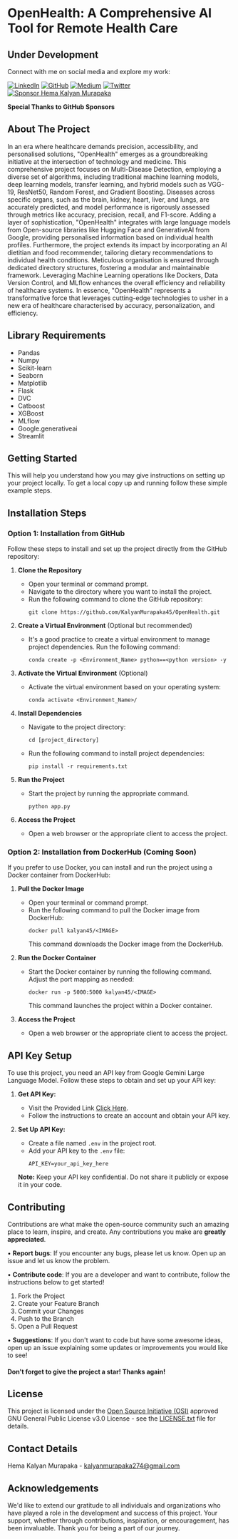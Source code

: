 # OpenHealth: A Comprehensive AI Tool for Remote Health Care 


## Under Development

Connect with me on social media and explore my work:

[![LinkedIn](https://img.shields.io/badge/LinkedIn-Connect-blue?style=flat-square&logo=linkedin)](https://www.linkedin.com/in/hemakalyan)
[![GitHub](https://img.shields.io/badge/GitHub-Follow-181717?style=flat-square&logo=github)](https://github.com/KalyanMurapaka45)
[![Medium](https://img.shields.io/badge/Medium-Follow-03a57a?style=flat-square&logo=medium)](https://medium.com/@kalyanmurapaka274)
[![Twitter](https://img.shields.io/twitter/follow/KalyanM45?style=social)](https://twitter.com/KalyanM45)
[![Sponsor Hema Kalyan Murapaka](https://img.shields.io/badge/Sponsor-Hema_Kalyan-28a745?style=flat-square&logo=github-sponsors)](https://github.com/sponsors/KalyanMurapaka45)

**Special Thanks to GitHub Sponsors**

## About The Project

In an era where healthcare demands precision, accessibility, and personalised solutions, "OpenHealth" emerges as a groundbreaking initiative at the intersection of technology and medicine. This comprehensive project focuses on Multi-Disease Detection, employing a diverse set of algorithms, including traditional machine learning models, deep learning models, transfer learning, and hybrid models such as VGG-19, ResNet50, Random Forest, and Gradient Boosting. Diseases across specific organs, such as the brain, kidney, heart, liver, and lungs, are accurately predicted, and model performance is rigorously assessed through metrics like accuracy, precision, recall, and F1-score. Adding a layer of sophistication, "OpenHealth" integrates with large language models from Open-source libraries like Hugging Face and GenerativeAI from Google, providing personalised information based on individual health profiles. Furthermore, the project extends its impact by incorporating an AI dietitian and food recommender, tailoring dietary recommendations to individual health conditions. Meticulous organisation is ensured through dedicated directory structures, fostering a modular and maintainable framework. Leveraging Machine Learning operations like Dockers, Data Version Control, and MLflow enhances the overall efficiency and reliability of healthcare systems. In essence, "OpenHealth" represents a transformative force that leverages cutting-edge technologies to usher in a new era of healthcare characterised by accuracy, personalization, and efficiency.


## Library Requirements

 - Pandas
 - Numpy
 - Scikit-learn
 - Seaborn
 - Matplotlib
 - Flask 
 - DVC
 - Catboost
 - XGBoost
 - MLflow
 - Google.generativeai
 - Streamlit

## Getting Started

This will help you understand how you may give instructions on setting up your project locally.
To get a local copy up and running follow these simple example steps.

## Installation Steps

### Option 1: Installation from GitHub

Follow these steps to install and set up the project directly from the GitHub repository:

1. **Clone the Repository**
   - Open your terminal or command prompt.
   - Navigate to the directory where you want to install the project.
   - Run the following command to clone the GitHub repository:
     ```
     git clone https://github.com/KalyanMurapaka45/OpenHealth.git
     ```

2. **Create a Virtual Environment** (Optional but recommended)
   - It's a good practice to create a virtual environment to manage project dependencies. Run the following command:
     ```
     conda create -p <Environment_Name> python==<python version> -y
     ```

3. **Activate the Virtual Environment** (Optional)
   - Activate the virtual environment based on your operating system:
       ```
       conda activate <Environment_Name>/
       ```

4. **Install Dependencies**
   - Navigate to the project directory:
     ```
     cd [project_directory]
     ```
   - Run the following command to install project dependencies:
     ```
     pip install -r requirements.txt
     ```

5. **Run the Project**
   - Start the project by running the appropriate command.
     ```
     python app.py
     ```

6. **Access the Project**
   - Open a web browser or the appropriate client to access the project.


### Option 2: Installation from DockerHub (Coming Soon)

If you prefer to use Docker, you can install and run the project using a Docker container from DockerHub:

1. **Pull the Docker Image**
   - Open your terminal or command prompt.
   - Run the following command to pull the Docker image from DockerHub:
     ```
     docker pull kalyan45/<IMAGE>
     ```
     This command downloads the Docker image from the DockerHub.

2. **Run the Docker Container**
   - Start the Docker container by running the following command. Adjust the port mapping as needed:
     ```
     docker run -p 5000:5000 kalyan45/<IMAGE>
     ```
     This command launches the project within a Docker container.

3. **Access the Project**
   - Open a web browser or the appropriate client to access the project.<br>


## API Key Setup

To use this project, you need an API key from Google Gemini Large Language Model. Follow these steps to obtain and set up your API key:

1. **Get API Key:**
   - Visit the Provided Link [Click Here](https://makersuite.google.com/app/apikey).
   - Follow the instructions to create an account and obtain your API key.

2. **Set Up API Key:**
   - Create a file named `.env` in the project root.
   - Add your API key to the `.env` file:
     ```dotenv
     API_KEY=your_api_key_here
     ```

   **Note:** Keep your API key confidential. Do not share it publicly or expose it in your code.<br>


## Contributing

Contributions are what make the open-source community such an amazing place to learn, inspire, and create. Any contributions you make are **greatly appreciated**.

• **Report bugs**: If you encounter any bugs, please let us know. Open up an issue and let us know the problem.

• **Contribute code**: If you are a developer and want to contribute, follow the instructions below to get started!

1. Fork the Project
2. Create your Feature Branch
3. Commit your Changes
4. Push to the Branch
5. Open a Pull Request

• **Suggestions**: If you don't want to code but have some awesome ideas, open up an issue explaining some updates or improvements you would like to see!

#### Don't forget to give the project a star! Thanks again!

## License

This project is licensed under the [Open Source Initiative (OSI)](https://opensource.org/) approved GNU General Public License v3.0 License - see the [LICENSE.txt](LICENSE.txt) file for details.<br>


## Contact Details

Hema Kalyan Murapaka - [kalyanmurapaka274@gmail.com](kalyanmurapaka274@gmail.com)<br>


## Acknowledgements

We'd like to extend our gratitude to all individuals and organizations who have played a role in the development and success of this project. Your support, whether through contributions, inspiration, or encouragement, has been invaluable. Thank you for being a part of our journey.
